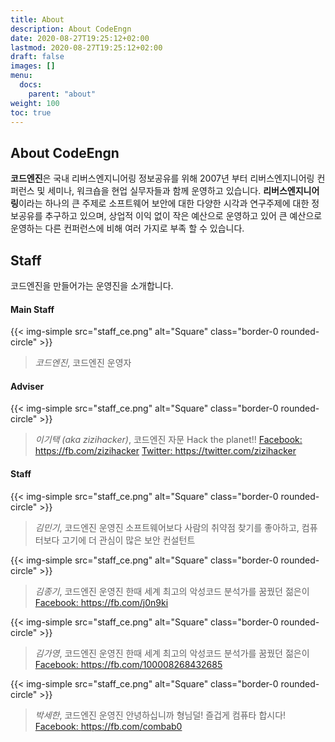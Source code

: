 ```yaml
---
title: About
description: About CodeEngn
date: 2020-08-27T19:25:12+02:00
lastmod: 2020-08-27T19:25:12+02:00
draft: false
images: []
menu:
  docs:
    parent: "about"
weight: 100
toc: true
---
```


## About CodeEngn

**코드엔진**은 국내 리버스엔지니어링 정보공유를 위해 2007년 부터 리버스엔지니어링 컨퍼런스 및 세미나, 워크숍을 현업 실무자들과 함께 운영하고 있습니다. **리버스엔지니어링**이라는 하나의 큰 주제로 소프트웨어 보안에 대한 다양한 시각과 연구주제에 대한 정보공유를 추구하고 있으며, 상업적 이익 없이 작은 예산으로 운영하고 있어 큰 예산으로 운영하는 다른 컨퍼런스에 비해 여러 가지로 부족 할 수 있습니다.

## Staff

코드엔진을 만들어가는 운영진을 소개합니다.

#### Main Staff
{{< img-simple src="staff_ce.png" alt="Square" class="border-0 rounded-circle" >}}
> *코드엔진*, 코드엔진 운영자

#### Adviser
{{< img-simple src="staff_ce.png" alt="Square" class="border-0 rounded-circle" >}}
> *이기택 (aka zizihacker)*, 코드엔진 자문 
> Hack the planet!! 
> <a href='https://fb.com/zizihacker' target='_blank'>Facebook: https://fb.com/zizihacker</a> 
> <a href='https://twitter.com/zizihacker' target='_blank'>Twitter: https://twitter.com/zizihacker</a> 

#### Staff
{{< img-simple src="staff_ce.png" alt="Square" class="border-0 rounded-circle" >}}
> *김민기*, 코드엔진 운영진 
> 소프트웨어보다 사람의 취약점 찾기를 좋아하고, 컴퓨터보다 고기에 더 관심이 많은 보안 컨설턴트

{{< img-simple src="staff_ce.png" alt="Square" class="border-0 rounded-circle" >}}
> *김종기*, 코드엔진 운영진 
> 한때 세계 최고의 악성코드 분석가를 꿈꿨던 젊은이 
> <a href='https://fb.com/j0n9ki' target='_blank'>Facebook: https://fb.com/j0n9ki</a>

{{< img-simple src="staff_ce.png" alt="Square" class="border-0 rounded-circle" >}}
> *김가영*, 코드엔진 운영진 
> 한때 세계 최고의 악성코드 분석가를 꿈꿨던 젊은이 
> <a href='https://fb.com/100008268432685' target='_blank'>Facebook: https://fb.com/100008268432685</a>

{{< img-simple src="staff_ce.png" alt="Square" class="border-0 rounded-circle" >}}
> *박세한*, 코드엔진 운영진 
> 안녕하십니까 형님덜! 즐겁게 컴퓨타 합시다! 
> <a href='https://fb.com/combab0' target='_blank'>Facebook: https://fb.com/combab0</a>
